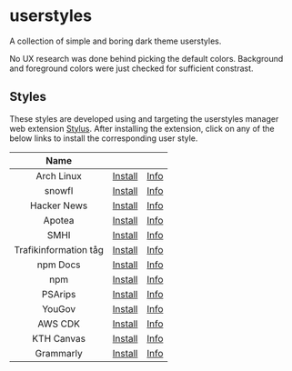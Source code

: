 # userstyles

A collection of simple and boring dark theme userstyles.

No UX research was done behind picking the default colors. Background and
foreground colors were just checked for sufficient constrast.

## Styles

These styles are developed using and targeting the userstyles manager web
extension [Stylus](https://github.com/openstyles/stylus). After installing the
extension, click on any of the below links to install the corresponding user
style.

|         Name          |                                                                                                                      |                               |
| :-------------------: | :------------------------------------------------------------------------------------------------------------------: | :---------------------------: |
|      Arch Linux       | [Install](https://raw.githubusercontent.com/aruncveli/userstyles/refs/heads/main/sites/archlinux/archlinux.user.css) |    [Info](sites/archlinux)    |
|        snowfl         |                 [Install](https://github.com/aruncveli/userstyles/raw/main/snowfl/snowfl.user.styl)                  |        [Info](snowfl)         |
|      Hacker News      |             [Install](https://github.com/aruncveli/userstyles/raw/main/hackernews/hackernews.user.styl)              |      [Info](hackernews)       |
|        Apotea         |    [Install](https://raw.githubusercontent.com/aruncveli/userstyles/refs/heads/main/sites/apotea/apotea.user.css)    |     [Info](sites/apotea)      |
|         SMHI          |                   [Install](https://github.com/aruncveli/userstyles/raw/main/smhi/smhi.user.styl)                    |         [Info](smhi)          |
| Trafikinformation tåg |  [Install](https://github.com/aruncveli/userstyles/raw/main/trafikinformation-tåg/trafikinformation-tåg.user.styl)   | [Info](trafikinformation-tåg) |
|       npm Docs        |               [Install](https://github.com/aruncveli/userstyles/raw/main/npm-docs/npm-docs.user.styl)                |       [Info](npm-docs)        |
|          npm          |                    [Install](https://github.com/aruncveli/userstyles/raw/main/npm/npm.user.styl)                     |          [Info](npm)          |
|        PSArips        |                [Install](https://github.com/aruncveli/userstyles/raw/main/psarips/psarips.user.styl)                 |        [Info](psarips)        |
|        YouGov         |                 [Install](https://github.com/aruncveli/userstyles/raw/main/yougov/yougov.user.styl)                  |        [Info](yougov)         |
|        AWS CDK        |                [Install](https://github.com/aruncveli/userstyles/raw/main/aws-cdk/aws-cdk.user.styl)                 |        [Info](aws-cdk)        |
|      KTH Canvas       |             [Install](https://github.com/aruncveli/userstyles/raw/main/kth-canvas/kth-canvas.user.styl)              |      [Info](kth-canvas)       |
|       Grammarly       |              [Install](https://github.com/aruncveli/userstyles/raw/main/grammarly/grammarly.user.styl)               |       [Info](grammarly)       |
